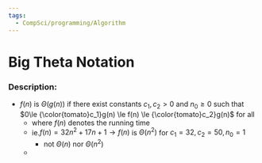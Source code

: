 ```yaml
---
tags:
  - CompSci/programming/Algorithm
---
```

# Big Theta Notation
### Description:
- $f(n)$ is $\Theta(g(n))$ if there exist constants $c_1,c_2>0$ and $n_0\ge 0$ such that $0\le {\color{tomato}c_1}g(n) \le f(n) \le {\color{tomato}c_2}g(n)$ for all
	- where $f(n)$ denotes the running time
	- ie.$f(n)=32n^2+17n+1\to f(n)$ is $\Theta(n^2)$ for $c_1=32,c_2=50,n_0=1$
		- not $\Theta(n)$ nor $\Theta(n^2)$
	- 
